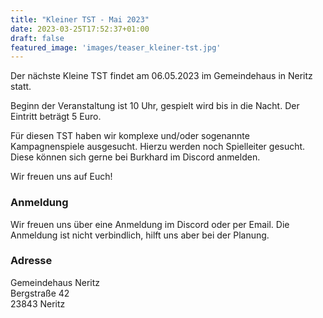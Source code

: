 ```yaml
---
title: "Kleiner TST - Mai 2023"
date: 2023-03-25T17:52:37+01:00
draft: false
featured_image: 'images/teaser_kleiner-tst.jpg'
---
```


Der nächste Kleine TST findet am 06.05.2023 im Gemeindehaus in Neritz statt.

<!--more-->

Beginn der Veranstaltung ist 10 Uhr, gespielt wird bis in die Nacht. Der Eintritt beträgt 5 Euro.

Für diesen TST haben wir komplexe und/oder sogenannte Kampagnenspiele ausgesucht. Hierzu werden noch Spielleiter gesucht. Diese können sich gerne bei Burkhard im Discord anmelden.

Wir freuen uns auf Euch!

### Anmeldung

Wir freuen uns über eine Anmeldung im Discord oder per Email. Die Anmeldung ist nicht verbindlich, hilft uns aber bei der Planung.

### Adresse

Gemeindehaus Neritz  
Bergstraße 42  
23843 Neritz
